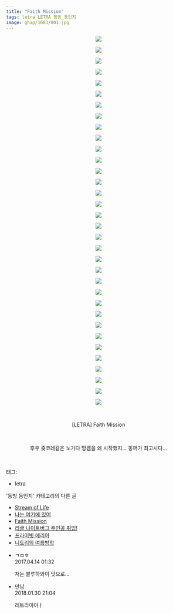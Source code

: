 ```yaml
---
title: "Faith Mission"
tags: letra LETRA 동방_동인지
image: ghap/1683/001.jpg
---
```

<div class="article">
<p style="text-align: center; clear: none; float: none;"><img src="{{ site.nasurl }}/ghap/1683/001.jpg"/></p>
<p style="text-align: center; clear: none; float: none;"><img src="{{ site.nasurl }}/ghap/1683/002.jpg"/></p>
<p style="text-align: center; clear: none; float: none;"><img src="{{ site.nasurl }}/ghap/1683/003.jpg"/></p>
<p style="text-align: center; clear: none; float: none;"><img src="{{ site.nasurl }}/ghap/1683/004.jpg"/></p>
<p style="text-align: center; clear: none; float: none;"><img src="{{ site.nasurl }}/ghap/1683/005.jpg"/></p>
<p style="text-align: center; clear: none; float: none;"><img src="{{ site.nasurl }}/ghap/1683/006.jpg"/></p>
<p style="text-align: center; clear: none; float: none;"><img src="{{ site.nasurl }}/ghap/1683/007.jpg"/></p>
<p style="text-align: center; clear: none; float: none;"><img src="{{ site.nasurl }}/ghap/1683/008.jpg"/></p>
<p style="text-align: center; clear: none; float: none;"><img src="{{ site.nasurl }}/ghap/1683/009.jpg"/></p>
<p style="text-align: center; clear: none; float: none;"><img src="{{ site.nasurl }}/ghap/1683/010.jpg"/></p>
<p style="text-align: center; clear: none; float: none;"><img src="{{ site.nasurl }}/ghap/1683/011.jpg"/></p>
<p style="text-align: center; clear: none; float: none;"><img src="{{ site.nasurl }}/ghap/1683/012.jpg"/></p>
<p style="text-align: center; clear: none; float: none;"><img src="{{ site.nasurl }}/ghap/1683/013.jpg"/></p>
<p style="text-align: center; clear: none; float: none;"><img src="{{ site.nasurl }}/ghap/1683/014.jpg"/></p>
<p style="text-align: center; clear: none; float: none;"><img src="{{ site.nasurl }}/ghap/1683/015.jpg"/></p>
<p style="text-align: center; clear: none; float: none;"><img src="{{ site.nasurl }}/ghap/1683/016.jpg"/></p>
<p style="text-align: center; clear: none; float: none;"><img src="{{ site.nasurl }}/ghap/1683/017.jpg"/></p>
<p style="text-align: center; clear: none; float: none;"><img src="{{ site.nasurl }}/ghap/1683/018.jpg"/></p>
<p style="text-align: center; clear: none; float: none;"><img src="{{ site.nasurl }}/ghap/1683/019.jpg"/></p>
<p style="text-align: center; clear: none; float: none;"><img src="{{ site.nasurl }}/ghap/1683/020.jpg"/></p>
<p style="text-align: center; clear: none; float: none;"><img src="{{ site.nasurl }}/ghap/1683/021.jpg"/></p>
<p style="text-align: center; clear: none; float: none;"><img src="{{ site.nasurl }}/ghap/1683/022.jpg"/></p>
<p style="text-align: center; clear: none; float: none;"><img src="{{ site.nasurl }}/ghap/1683/023.jpg"/></p>
<p style="text-align: center; clear: none; float: none;"><img src="{{ site.nasurl }}/ghap/1683/024.jpg"/></p>
<p style="text-align: center; clear: none; float: none;"><img src="{{ site.nasurl }}/ghap/1683/025.jpg"/></p>
<p style="text-align: center; clear: none; float: none;"><img src="{{ site.nasurl }}/ghap/1683/026.jpg"/></p>
<p style="text-align: center; clear: none; float: none;"><img src="{{ site.nasurl }}/ghap/1683/027.jpg"/></p>
<p style="text-align: center; clear: none; float: none;"><img src="{{ site.nasurl }}/ghap/1683/028.jpg"/></p>
<p style="text-align: center; clear: none; float: none;"><img src="{{ site.nasurl }}/ghap/1683/029.jpg"/></p>
<p style="text-align: center; clear: none; float: none;"><img src="{{ site.nasurl }}/ghap/1683/030.jpg"/></p>
<p style="text-align: center; clear: none; float: none;"><img src="{{ site.nasurl }}/ghap/1683/031.jpg"/></p>
<p style="text-align: center; clear: none; float: none;"><img src="{{ site.nasurl }}/ghap/1683/032.jpg"/></p>
<p style="text-align: center; clear: none; float: none;"><img src="{{ site.nasurl }}/ghap/1683/033.jpg"/></p>
<p style="text-align: center; clear: none; float: none;"><img src="{{ site.nasurl }}/ghap/1683/034.jpg"/></p>
<p style="text-align: center; clear: none; float: none;"><br/></p>
<p style="text-align: center; clear: none; float: none;">[LETRA] Faith Mission</p>
<p style="text-align: center; clear: none; float: none;"><br/></p>
<p style="text-align: center; clear: none; float: none;">후우 좆코레같은 노가다 망겜을 왜 시작했지... 똥퍼가 최고시다...</p>
<p><br/></p>
</div><div class="tagTrail">
<p>태그: </p>
<ul>
<li>letra</li>
</ul>
</div><div class="another">
<p>'동방 동인지' 카테고리의 다른 글</p>
<ul>
<li><a href="/2016-08-19-ghap_1692">Stream of Life</a></li>
<li><a href="/2016-08-19-ghap_1684">나는 여기에 있어</a></li>
<li><a href="/2016-08-18-ghap_1683">Faith Mission</a></li>
<li><a href="/2016-08-18-ghap_1682">리글 나이트버그 주인공 취임!</a></li>
<li><a href="/2016-08-18-ghap_1681">프라이빗 에리어</a></li>
<li><a href="/2016-08-18-ghap_1680">니토리의 여름방학</a></li>
</ul>
</div><div class="cb_module cb_fluid">
<div class="cb_wrt cb_profile">
<div class="comment">
<ul>
<li class="cb_thumb_off" id="comment14964738">
<div class="cb_comment_area">
<div class="cb_info_area">
<div class="cb_section">
<span class="cb_nick_name">ㄱㅁㅎ</span>
</div>
<div class="cb_section">
<span class="cb_date">2017.04.14 01:32 </span>
</div>
</div>
<div class="cb_dsc_comment">
<p class="cb_dsc">
											저는 블루하와이 맛으로...
										</p>
</div>
</div></li>
<li class="cb_thumb_off" id="comment15187337">
<div class="cb_comment_area">
<div class="cb_info_area">
<div class="cb_section">
<span class="cb_nick_name">만남</span>
</div>
<div class="cb_section">
<span class="cb_date">2018.01.30 21:04 </span>
</div>
</div>
<div class="cb_dsc_comment">
<p class="cb_dsc">
											레트라아아ㅏ
										</p>
</div>
</div></li>
</ul>
</div>
</div><!-- commentList close -->
</div>